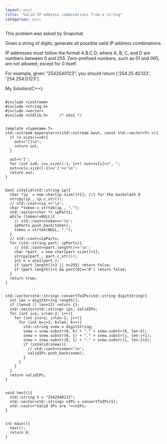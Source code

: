 ```yaml
---
layout: post
title: "Valid IP address combinations from a string"
categories: misc
---
```


This problem was asked by Snapchat.

Given a string of digits, generate all possible valid IP address combinations.

IP addresses must follow the format A.B.C.D, where A, B, C, and D are numbers between 0 and 255. Zero-prefixed numbers, such as 01 and 065, are not allowed, except for 0 itself.

For example, given "2542540123", you should return ['254.25.40.123', '254.254.0.123'].


My Solution(C++):
```

#include <iostream>
#include <string.h>
#include <vector>
#include <stdlib.h>     /* atoi */


template <typename T>
std::ostream &operator<<(std::ostream &out, const std::vector<T> v){
  if (v.size()==0){
    out<<"[]\n";
    return out;
  }

  out<<'[';
  for (int i=0; i<v.size()-1; i++) out<<v[i]<<", ";
  out<<v[v.size()-1]<<']'<<'\n';
  return out;
}


bool isValid(std::string ip){
  char *ip_ = new char[ip.size()+1]; //1 for the backslash 0
  strcpy(ip_, ip.c_str());
  // std::cout<<ip_<<'\n';
  char *token = strtok(ip_, ".");
  std::vector<char *> ipParts;
  while (token!=NULL){
    // std::cout<<token<<'\n';
    ipParts.push_back(token);
    token = strtok(NULL, ".");
  }
  // std::cout<<ipParts;
  for (std::string part: ipParts){
    // std::cout<<part.length()<<'\n';
    char *part_ = new char[part.size()+1];
    strcpy(part_, part.c_str());
    int n = atoi(part_);
    if (part.length()>3 || n>255) return false;
    if (part.length()>1 && part[0]=='0') return false;
  }
  return true;
}


std::vector<std::string> convertToIPs(std::string digitString){
  int len = digitString.length();
  if (len<4 || len>12) return {};
  std::vector<std::string> ips, validIPs;
  for (int i=1; i<len-2; i++){
    for (int j=i+1; j<len-1; j++){
      for (int k=j+1; k<len; k++){
        std::string snew = digitString;
        snew = snew.substr(0, k) + "." + snew.substr(k, len-k);
        snew = snew.substr(0, j) + "." + snew.substr(j, len-j+1);
        snew = snew.substr(0, i) + "." + snew.substr(i, len-i+2);
        if (isValid(snew)){
          // std::cout<<snew<<'\n';
          validIPs.push_back(snew);
        }
      }
    }
  }
  return validIPs;
}


void test(){
  std::string S = "2542540123";
  std::vector<std::string> vIPs = convertToIPs(S);
  std::cout<<"Valid IPs are "<<vIPs;
}


int main(){
  test();
  return 0;
}
```
